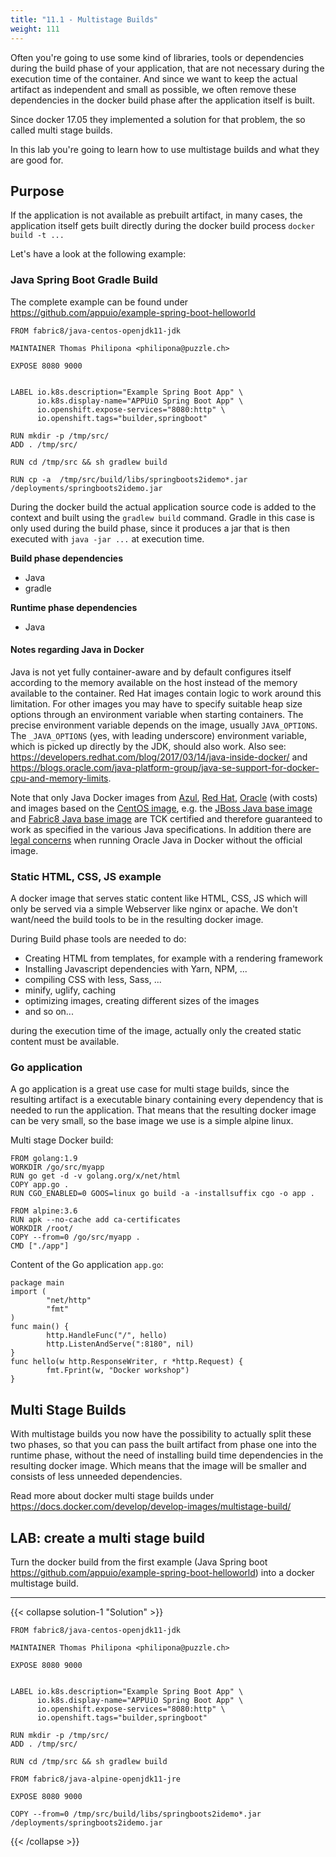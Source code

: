 ```yaml
---
title: "11.1 - Multistage Builds"
weight: 111
---
```


Often you're going to use some kind of libraries, tools or dependencies during the build phase of your application, that are not necessary during the execution time of the container. And since we want to keep the actual artifact as independent and small as possible, we often remove these dependencies in the docker build phase after the application itself is built.

Since docker 17.05 they implemented a solution for that problem, the so called multi stage builds.

In this lab you're going to learn how to use multistage builds and what they are good for.

## Purpose

If the application is not available as prebuilt artifact, in many cases, the application itself gets built directly during the docker build process `docker build -t ...` 

Let's have a look at the following example:

### Java Spring Boot Gradle Build

The complete example can be found under https://github.com/appuio/example-spring-boot-helloworld

```
FROM fabric8/java-centos-openjdk11-jdk

MAINTAINER Thomas Philipona <philipona@puzzle.ch>

EXPOSE 8080 9000


LABEL io.k8s.description="Example Spring Boot App" \
      io.k8s.display-name="APPUiO Spring Boot App" \
      io.openshift.expose-services="8080:http" \
      io.openshift.tags="builder,springboot"

RUN mkdir -p /tmp/src/
ADD . /tmp/src/

RUN cd /tmp/src && sh gradlew build

RUN cp -a  /tmp/src/build/libs/springboots2idemo*.jar /deployments/springboots2idemo.jar

```

During the docker build the actual application source code is added to the context and built using the `gradlew build` command.
Gradle in this case is only used during the build phase, since it produces a jar that is then executed with `java -jar ...` at execution time.

**Build phase dependencies**

* Java
* gradle

**Runtime phase dependencies**
* Java

#### Notes regarding Java in Docker

Java is not yet fully container-aware and by default configures itself according to the memory
available on the host instead of the memory available to the container. Red Hat images contain
logic to work around this limitation. For other images you may have to specify suitable heap size
options through an environment variable when starting containers.
The precise environment variable depends on the image, usually `JAVA_OPTIONS`.
The `_JAVA_OPTIONS` (yes, with leading underscore) environment variable, which is picked up directly
by the JDK, should also work. Also see: https://developers.redhat.com/blog/2017/03/14/java-inside-docker/
and https://blogs.oracle.com/java-platform-group/java-se-support-for-docker-cpu-and-memory-limits.

Note that only Java Docker images from [Azul](https://hub.docker.com/u/azul/),
[Red Hat](https://access.redhat.com/containers/),
[Oracle](https://store.docker.com/images/oracle-serverjre-8) (with costs)
and images based on the [CentOS image](https://hub.docker.com/_/centos/),
e.g. the [JBoss Java base image](https://hub.docker.com/r/jboss/base-jdk/) and
[Fabric8 Java base image](https://hub.docker.com/r/fabric8/java-jboss-openjdk8-jdk/)
are TCK certified and therefore guaranteed to work as specified in the various Java specifications.
In addition there are [legal concerns](https://www.infoq.com/news/2016/03/docker-java) when running
Oracle Java in Docker without the official image.

### Static HTML, CSS, JS example

A docker image that serves  static content like HTML, CSS, JS which will only be served via a simple Webserver like nginx or apache. We don't want/need the build tools to be in the resulting docker image.

During Build phase tools are needed to do:

* Creating HTML from templates, for example with a rendering framework
* Installing Javascript dependencies with Yarn, NPM, ...
* compiling CSS with less, Sass, ...
* minify, uglify, caching
* optimizing images, creating different sizes of the images
* and so on... 

during the execution time of the image, actually only the created static content must be available.

### Go application

A go application is a great use case for multi stage builds, since the resulting artifact is a executable binary containing every dependency that is needed to run the application. That means that the resulting docker image can be very small, so the base image we use is a simple alpine linux.

Multi stage Docker build:
```
FROM golang:1.9
WORKDIR /go/src/myapp
RUN go get -d -v golang.org/x/net/html
COPY app.go .
RUN CGO_ENABLED=0 GOOS=linux go build -a -installsuffix cgo -o app .

FROM alpine:3.6  
RUN apk --no-cache add ca-certificates
WORKDIR /root/
COPY --from=0 /go/src/myapp .
CMD ["./app"]
```

Content of the Go application `app.go`:
```
package main
import (
        "net/http"
        "fmt"
)
func main() {
        http.HandleFunc("/", hello)
        http.ListenAndServe(":8180", nil)
}
func hello(w http.ResponseWriter, r *http.Request) {
        fmt.Fprint(w, "Docker workshop")
}
```

## Multi Stage Builds

With multistage builds you now have the possibility to actually split these two phases, so that you can pass the built artifact from phase one into the runtime phase, without the need of installing build time dependencies in the resulting docker image. Which means that the image will be smaller and consists of less unneeded dependencies.

Read more about docker multi stage builds under https://docs.docker.com/develop/develop-images/multistage-build/


## LAB: create a multi stage build

Turn the docker build from the first example (Java Spring boot https://github.com/appuio/example-spring-boot-helloworld) into a docker multistage build.

---

{{< collapse solution-1 "Solution" >}}

```
FROM fabric8/java-centos-openjdk11-jdk

MAINTAINER Thomas Philipona <philipona@puzzle.ch>

EXPOSE 8080 9000


LABEL io.k8s.description="Example Spring Boot App" \
      io.k8s.display-name="APPUiO Spring Boot App" \
      io.openshift.expose-services="8080:http" \
      io.openshift.tags="builder,springboot"

RUN mkdir -p /tmp/src/
ADD . /tmp/src/

RUN cd /tmp/src && sh gradlew build

FROM fabric8/java-alpine-openjdk11-jre

EXPOSE 8080 9000

COPY --from=0 /tmp/src/build/libs/springboots2idemo*.jar /deployments/springboots2idemo.jar
```

{{< /collapse >}}